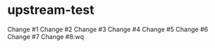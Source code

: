 # upstream-test
Change #1
Change #2
Change #3
Change #4
Change #5
Change #6
Change #7
Change #8:wq

